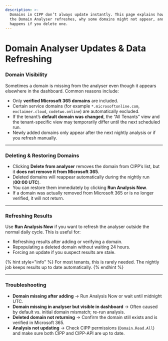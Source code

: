 ```yaml
---
description: >-
  Domains in CIPP don’t always update instantly. This page explains how and when
  the Domain Analyser refreshes, why some domains might not appear, and what
  happens if you delete one.
---
```


# Domain Analyser Updates & Data Refreshing

### Domain Visibility

Sometimes a domain is missing from the analyser even though it appears elsewhere in the dashboard. Common reasons include:

* Only **verified Microsoft 365 domains** are included.
* Certain service domains (for example `*.microsoftonline.com`, `exclaimer.cloud`, `codetwo.online`) are automatically excluded.
* If the tenant’s **default domain was changed**, the “All Tenants” view and the tenant-specific view may temporarily differ until the next scheduled run.
* Newly added domains only appear after the next nightly analysis or if you refresh manually.

***

### Deleting & Restoring Domains

* Clicking **Delete from analyser** removes the domain from CIPP’s list, but it **does not remove it from Microsoft 365**.
* Deleted domains will reappear automatically during the nightly run (**00:00 UTC**).
* You can restore them immediately by clicking **Run Analysis Now**.
* If a domain was actually removed from Microsoft 365 or is no longer verified, it will not return.

***

### Refreshing Results

Use **Run Analysis Now** if you want to refresh the analyser outside the normal daily cycle. This is useful for:

* Refreshing results after adding or verifying a domain.
* Repopulating a deleted domain without waiting 24 hours.
* Forcing an update if you suspect results are stale.

{% hint style="info" %}
For most tenants, this is rarely needed. The nightly job keeps results up to date automatically.
{% endhint %}

***

### Troubleshooting

* **Domain missing after adding** → Run Analysis Now or wait until midnight UTC.
* **Domain missing in analyser but visible in dashboard** → Often caused by default vs. initial domain mismatch; re-run analysis.
* **Deleted domain not returning** → Confirm the domain still exists and is verified in Microsoft 365.
* **Analysis not updating** → Check CIPP permissions (`Domain.Read.All`) and make sure both CIPP and CIPP-API are up to date.
